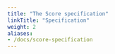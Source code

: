 ```yaml
---
title: "The Score specification"
linkTitle: "Specification"
weight: 2
aliases:
- /docs/score-specification
---
```

